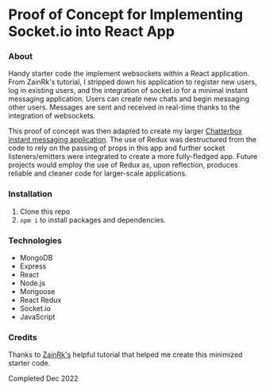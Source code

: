 # Proof of Concept for Implementing Socket.io into React App 

### About 
Handy starter code the implement websockets within a React application. From ZainRk's tutorial, I stripped down his application to register new users, log in existing users, and the integration of socket.io for a minimal instant messaging application. Users can create new chats and begin messaging other users. Messages are sent and received in real-time thanks to the integration of websockets. 

This proof of concept was then adapted to create my larger [Chatterbox instant messaging application](https://github.com/tungolra/Chatterbox-mern-app). The use of Redux was destructured from the code to rely on the passing of props in this app and further socket listeners/emitters were integrated to create a more fully-fledged app. Future projects would employ the use of Redux as, upon reflection, produces reliable and cleaner code for larger-scale applications. 

### Installation
1. Clone this repo 
2. <code>npm i</code> to install packages and dependencies. 

### Technologies 
- MongoDB
- Express
- React 
- Node.js
- Mongoose
- React Redux
- Socket.io
- JavaScript

### Credits 
Thanks to [ZainRk's](https://github.com/ZainRk) helpful tutorial that helped me create this minimized starter code. 

Completed Dec 2022 